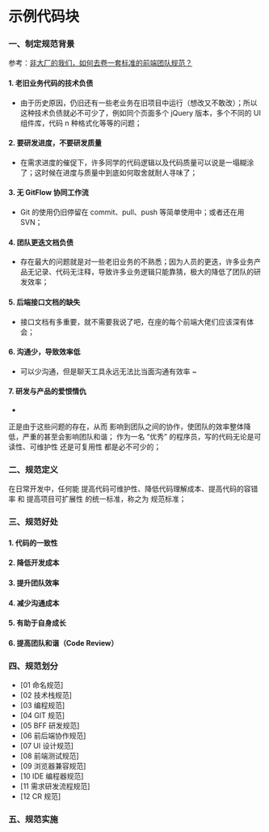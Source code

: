 # 示例代码块 

### 一、制定规范背景

参考：[非大厂的我们，如何去卷一套标准的前端团队规范？](https://juejin.cn/post/7151983972828839943#heading-10)

#### 1. 老旧业务代码的技术负债

- 由于历史原因，仍旧还有一些老业务在旧项目中运行（想改又不敢改）；所以这种技术负债就必不可少了，例如同个页面多个 jQuery 版本，多个不同的 UI 组件库，代码 n 种格式化等等的问题；

#### 2. 要研发进度，不要研发质量

- 在需求进度的催促下，许多同学的代码逻辑以及代码质量可以说是一塌糊涂了；这时候在进度与质量中到底如何取舍就耐人寻味了；

#### 3. 无 GitFlow 协同工作流

- Git 的使用仍旧停留在 commit、pull、push 等简单使用中；或者还在用 SVN；

#### 4. 团队更迭文档负债

- 存在最大的问题就是对一些老旧业务的不熟悉；因为人员的更迭，许多业务产品无记录、代码无注释，导致许多业务逻辑只能靠猜，极大的降低了团队的研发效率；

#### 5. 后端接口文档的缺失

- 接口文档有多重要，就不需要我说了吧，在座的每个前端大佬们应该深有体会；

#### 6. 沟通少，导致效率低

- 可以少沟通，但是聊天工具永远无法比当面沟通有效率 ~

#### 7. 研发与产品的爱恨情仇

-

正是由于这些问题的存在，从而 影响到团队之间的协作，使团队的效率整体降低，严重的甚至会影响团队和谐；
作为一名 “优秀” 的程序员，写的代码无论是可读性、可维护性 还是可复用性 都是必不可少的；

### 二、规范定义

在日常开发中，任何能 提高代码可维护性、降低代码理解成本、提高代码的容错率 和 提高项目可扩展性 的统一标准，称之为 规范标准；

### 三、规范好处

#### 1. 代码的一致性

#### 2. 降低开发成本

#### 3. 提升团队效率

#### 4. 减少沟通成本

#### 5. 有助于自身成长

#### 6. 提高团队和谐（Code Review）

### 四、规范划分

- [01 命名规范]
- [02 技术栈规范]
- [03 编程规范]
- [04 GIT 规范]
- [05 BFF 研发规范]
- [06 前后端协作规范]
- [07 UI 设计规范]
- [08 前端测试规范]
- [09 浏览器兼容规范]
- [10 IDE 编程器规范]
- [11 需求研发流程规范]
- [12 CR 规范]

### 五、规范实施